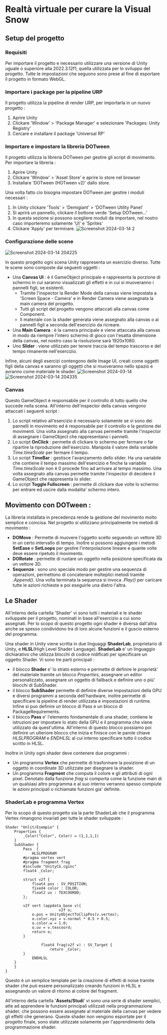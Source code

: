 # Realtà virtuale per curare la Visual Snow
## Setup del progetto
### Requisiti 
Per importare il progetto e necessario utilizzare una versione di Unity uguale o superiore alla 2022.3.12f1, quella utilizzata per lo sviluppo del progetto. Tutte le impostazioni che seguono sono prese al fine di esportare il progetto in formato WebGL.

### Importare i package per la pipeline URP
Il progetto utilizza la pipeline di render URP, per importarla in un nuovo progetto :
1. Aprire Unity
2. Clickare 'Window' > 'Package Manager' e selezionare 'Packages: Unity Registry'
3. Cercare e installare il package 'Universal RP'

### Importare e impostare la libreria DOTween
Il progetto utilizza la libreria DOTween per gestire gli script di movimento.
Per importare la libreria :
1. Aprire Unity
2. Clickare 'Window' > 'Asset Store' e aprire lo store nel browser
3. Installare 'DOTween (HOTween v2)' dallo store.

Una volta fatto cio bisogna impostare DOTween per gestire i moduli necessari :
1. In Unity clickare 'Tools' > 'Demigiant' > 'DOTween Utility Panel'
2. Si aprirà un pannello, clickare il bottone verde 'Setup DOTween...'
3. In questa sezione si possono scegliere moduli da importare, nel nostro caso importeremo solamente 'UI' e 'Sprites'
4. Clickare 'Apply' per terminare.
![Screenshot 2024-03-14 2](https://github.com/lorenzosilicato/VisualSnowVR/assets/122553596/0603dd09-f182-4169-93f9-77facadd3608)

### Configurazione delle scene
![Screenshot 2024-03-14 204225](https://github.com/lorenzosilicato/VisualSnowVR/assets/122553596/343ec5e5-e013-4da3-9b4d-a2d1a894adb4)

In questo progetto ogni scena Unity rappresenta un esercizio diverso. Tutte le scene sono composte dai seguenti oggetti :
- Una **Canvas UI** : è il GameObject principale e  rappresenta la porzione di schermo in cui saranno visualizzati gli effetti e in cui si muoveranno i pannelli figli, se esistenti.
	- Tramite l'inspector la Render Mode della canvas viene impostata a 'Screen Space - Camera' e in Render Camera viene assegnata la main camera del progetto.
	- Tutti gli script del progetto vengono attaccati alla canvas come Component.
 	- Il materiale con la shader generata viene assegnato alla canvas o ai pannelli figli a seconda dell'esercizio da ricreare.	
- Una **Main Camera** : è la camera principale e viene attaccata alla canvas in modo da riempire l'intero schermo di gioco con l'esatta dimensione della canvas, nel nostro caso la risoluzione sarà 1920x1080.
- Uno **Slider** : viene utilizzato per tenere traccia del tempo trascorso e del tempo rimanente nell'esercizio.

Infine, alcuni degli esercizi contengono delle Image UI, creati come oggetti figli della canvas e saranno gli oggetti che si muoveranno nello spazio e avranno come materiale le shader.
![Screenshot 2024-03-14 ](https://github.com/lorenzosilicato/VisualSnowVR/assets/122553596/0a04c5b1-0684-4b3f-83bf-3abfd1cc2e8e)
![Screenshot 2024-03-14 204335](https://github.com/lorenzosilicato/VisualSnowVR/assets/122553596/f844c7de-fc59-4143-b787-50048541c21c)

### Canvas
Questo GameObject è responsabile per il controllo di tutto quello che succede nella scena. All'interno dell'inspector della canvas vengono attaccati i seguenti script :
1. Lo script relativo all'esercizio è necessario solamente se vi sono dei pannelli in movimento ed è responsabile per il controllo e la gestione dei movimenti. Una volta assegnato alla canvas permette tramite l'inspector di assegnare i GameObject che rappresentano i pannelli.
2. Lo script **OnClick** : permette di clickare lo schermo per fermare o far ripartire la riproduzione dell'esercizio. Manipola il valore della variabile *Time.timeScale* per fermare il tempo.
3. Lo script **TimeBar** : gestisce l'avanzamento dello slider. Ha una variabile che contiene il tempo massimo dell'esercizio e finche la variabile *Time.timeScale* non è 0 procede fino ad arrivare al tempo massimo. Una volta assegnato alla canvas permette tramite l'inspector di decidere il GameObject che rappresenta lo slider.
4. Lo script **Toggle Fullscreen** : permette di clickare due volte lo schermo per entrare ed uscire dalla modalita' schermo intero.

## Movimento con DOTween :
La libreria installata in precedenza rende la gestione del movimento molto semplice e coincisa. Nel progetto si utilizzano principalmente tre metodi di movimento :
- **DOMove** : Permette di muovere l'oggetto scelto seguendo un vettore 3D in un certo intervallo di tempo. Inoltre si possono aggiungere i metodi **SetEase** e **SetLoops** per gestire l'interpolazione lineare e quante volte deve essere ripetuto il movimento.
- **DORotate** : permette di ruotare un oggetto nella posizione specificata da un vettore 3D.
- **Sequenze** : sono uno speciale modo per gestire una sequenza di operazioni, permettono di concatenare molteplici metodi tramite *.Append()*. Una volta terminata la sequenza si invoca *.Play()* per caricare tutte le azioni richieste e poi eseguirle una dietro l'altra.

## Le Shader
All'interno della cartella 'Shader' vi sono tutti i materiali e le shader sviluppate per il progetto, nominati in base all'esercizio a cui sono assegnati.
Per lo scopo di questo progetto ogni shader è diversa dall'altra anche se spesso condividono tra di loro alcune funzioni e il guscio esterno del programma.

Una shader in Unity viene scritta in due linguaggi **ShaderLab**, proprietario di Unity, e **HLSL**(High Level Shader Language).
**ShaderLab** e' un linguaggio dichiarativo che utilizza blocchi di codice nidificati per specificare un oggetto Shader.
Vi sono tre parti principali : 

 - 	il blocco **Shader** e' lo strato esterno e permette di definire le proprietà' del materiale tramite un blocco *Properties*, assegnare un editor personalizzato, assegnare un oggetto di fallback e definire uno o più' blocchi di SubShader.
 -  il blocco **SubShader** permette di definire diverse impostazioni della GPU e diversi programmi a seconda dell'hardware, inoltre permette di specificare la pipeline di render utilizzata e impostazioni di runtime. Infine si puo definire un blocco di Pass e un blocco di PackageRequirements.
 - il blocco **Pass** e' l'elemento fondamentale di una shader, contiene le istruzioni per impostare lo stato della GPU e il programma che viene utilizzato da quest'ultima. All'interno di questo blocco possiamo poi definire un ulteriore blocco che inizia e finisce con le parole chiave *HLSLPROGRAM* e *ENDHLSL* al cui interno specificare tutto il codice scritto in HLSL.

Inoltre in Unity ogni shader deve contenere due programmi : 

 - Un programma **Vertex** che permette di trasformare la posizione di un oggetto in coordinate 3D utilizzate per disegnare la shader.
 - Un programma **Fragment** che computa il colore e gli attributi di ogni pixel. Denotato dalla funzione *frag* si comporta come la funzione main di un qualsiasi altro programma e al suo interno verranno spesso compiute le azioni principali o richiamate funzioni gia' definite.
 
### ShaderLab e programma Vertex
Per lo scopo di questo progetto sia la parte ShaderLab che il programma Vertex rimangono invariati per tutte le shader sviluppate :

    Shader "Unlit/Esempio" {  
	    Properties {  
	        _Color("Color", Color) = (1,1,1,1)  
	    }  
	    SubShader {  
	        Pass  {  
	            HLSLPROGRAM  
			#pragma vertex vert  
			#pragma fragment frag  
			#include "UnityCG.cginc"  
			float4 _Color;  
 
			struct v2f {  
				float4 pos : SV_POSITION;  
				fixed4 color : COLOR;  
				float2 uv : TEXCOORD0;  
			};  
    
			v2f vert (appdata_base v){  
	                    	v2f o;  
				o.pos = UnityObjectToClipPos(v.vertex);  
				o.color.xyz = v.normal * 0.5 + 0.5;  
				o.color.w = 1.0;  
				o.uv = v.texcoord;  
				return o;  
			}  
  
	                float4 frag(v2f v) : SV_Target {
		                return _Color;  	
			}	  
	            ENDHLSL  
		}  
	    }  
	}

Questo è un semplice template per la creazione di effetti di noise tramite shader che può essere personalizzato creando funzioni in HLSL e assegnando un valore di ritorno al colore del fragment.

All'interno della cartella '**Assets/Studi**' vi sono una serie di shader semplici, atte ad apprendere le funzioni principali utilizzati nella programmazione shader, che possono essere assegnate al materiale della canvas per vedere gli effetti che generano. Queste shader non vengono esportate per il progetto finale, sono state utilizzate solamente per l'apprendimento della programmazione shader.
